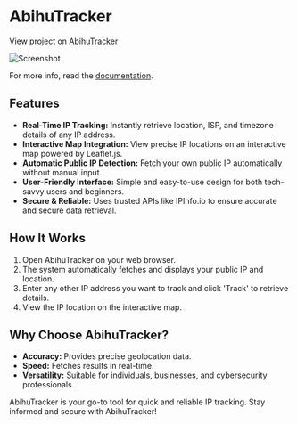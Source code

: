 # AbihuTracker

View project on [AbihuTracker](https://abihuagede.github.io/AbihuTracker/tracker.html)

![Screenshot](https://github.com/user-attachments/assets/2f8ce340-ed21-42fb-bbea-d61d861eeb19)

For more info, read the [documentation](https://ipinfo.io./).

## Features

- **Real-Time IP Tracking:** Instantly retrieve location, ISP, and timezone details of any IP address.
- **Interactive Map Integration:** View precise IP locations on an interactive map powered by Leaflet.js.
- **Automatic Public IP Detection:** Fetch your own public IP automatically without manual input.
- **User-Friendly Interface:** Simple and easy-to-use design for both tech-savvy users and beginners.
- **Secure & Reliable:** Uses trusted APIs like IPInfo.io to ensure accurate and secure data retrieval.

## How It Works

1. Open AbihuTracker on your web browser.
2. The system automatically fetches and displays your public IP and location.
3. Enter any other IP address you want to track and click 'Track' to retrieve details.
4. View the IP location on the interactive map.

## Why Choose AbihuTracker?

- **Accuracy:** Provides precise geolocation data.
- **Speed:** Fetches results in real-time.
- **Versatility:** Suitable for individuals, businesses, and cybersecurity professionals.

AbihuTracker is your go-to tool for quick and reliable IP tracking. Stay informed and secure with AbihuTracker!
